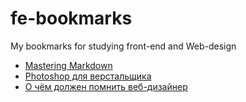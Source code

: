 # fe-bookmarks
My bookmarks for studying front-end and Web-design 

* [Mastering Markdown](https://guides.github.com/features/mastering-markdown/)
* [Photoshop для верстальщика](https://htmlacademy.ru/blog/boost/graphics/photoshop-for-the-coders)
* [О чём должен помнить веб-дизайнер](https://github.com/nicothin/web-design)
